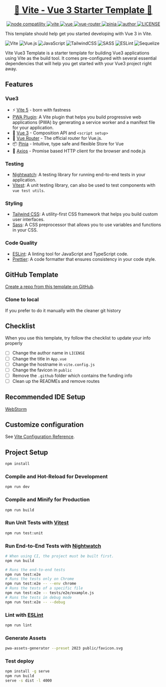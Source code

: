 <h1 align="center"><a href="https://github.com/ElanYoung/vite-vue-js-starter-template" target="_blank">🚀 Vite - Vue 3  Starter Template 🚀</a></h1>

<p align="center">
  <a href="https://nodejs.org/en/about/releases/">
    <img src="https://img.shields.io/node/v/vite.svg" alt="node compatility" />
  </a>
  <a href="https://cn.vitejs.dev" rel="nofollow">
    <img src="https://img.shields.io/badge/vite-5.0.5-3963bc.svg" alt="vite" style="max-width:100%;" />
  </a>
  <a href="https://github.com/vuejs/vue">
    <img src="https://img.shields.io/badge/vue-3.4.29-brightgreen.svg" alt="vue" />
  </a>
  <a href="https://github.com/vuejs/router">
    <img src="https://img.shields.io/badge/vue--router-4.3.3-brightgreen.svg" alt="vue-router" />
  </a>
  <a href="https://github.com/vuejs/pinia">
    <img src="https://img.shields.io/badge/pinia-2.1.7-brightgreen.svg" alt="pinia" />
  </a>
  <a href="https://doc.starimmortal.com">
    <img alt="author" src="https://img.shields.io/badge/author-Florent--V-blue.svg" />
  </a>
  <a href="https://github.com/ElanYoung/vite-vue-js-starter-template/blob/master/LICENSE">
    <img alt="LICENSE" src="https://img.shields.io/github/license/ElanYoung/vite-vue-js-starter-template.svg" />
  </a>
</p>
This template should help get you started developing with Vue 3 in Vite.


![Vite](https://img.shields.io/badge/vite-%23646CFF.svg?style=for-the-badge&logo=vite&logoColor=white)
![Vue.js](https://img.shields.io/badge/vuejs-%2335495e.svg?style=for-the-badge&logo=vuedotjs&logoColor=%234FC08D)
![JavaScript](https://img.shields.io/badge/javascript-%23323330.svg?style=for-the-badge&logo=javascript&logoColor=%23F7DF1E)
![TailwindCSS](https://img.shields.io/badge/tailwindcss-%2338B2AC.svg?style=for-the-badge&logo=tailwind-css&logoColor=white)
![SASS](https://img.shields.io/badge/SASS-hotpink.svg?style=for-the-badge&logo=SASS&logoColor=white)
![ESLint](https://img.shields.io/badge/ESLint-4B3263?style=for-the-badge&logo=eslint&logoColor=white)
![Sequelize](https://img.shields.io/badge/Sequelize-52B0E7?style=for-the-badge&logo=Sequelize&logoColor=white)


Vite Vue3 Template is a starter template for building Vue3 applications using Vite as the build tool.
It comes pre-configured with
several essential dependencies that will help you get started with your Vue3 project right away.

## Features

### Vue3
+ ⚡️ [Vite 5](https://github.com/vitejs/vite) - born with fastness
+ [PWA Plugin](https://www.npmjs.com/package/vite-plugin-pwa): A Vite plugin that helps you build progressive web applications (PWA) by generating a service worker and a manifest file for your application.
+ 🖖 [Vue 3](https://github.com/vuejs/core) - Composition API and `<script setup>`
+ 🚦 [Vue Router](https://github.com/vuejs/router) - The official router for Vue.js.
+ 📦 [Pinia](https://github.com/vuejs/pinia) - Intuitive, type safe and flexible Store for Vue
+ 🔗 [Axios](https://github.com/axios/axios) - Promise based HTTP client for the browser and node.js

### Testing

+ [Nightwatch](https://nightwatchjs.org/): A testing library for running end-to-end tests in your application.
+ [Vitest](https://vitest.dev/): A unit testing library, can also be used to test components with `vue test utils`.

### Styling

+ [Tailwind CSS](https://tailwindui.com/): A utility-first CSS framework that helps you build custom user interfaces.
+ [Sass](https://sass-lang.com/): A CSS preprocessor that allows you to use variables and functions in your CSS.

### Code Quality

+ [ESLint](https://eslint.org/): A linting tool for JavaScript and TypeScript code.
+ [Prettier](https://prettier.io/): A code formatter that ensures consistency in your code style.


## GitHub Template

[Create a repo from this template on GitHub](https://github.com/Florent-V/starter-vue/generate).

### Clone to local

If you prefer to do it manually with the cleaner git history

## Checklist

When you use this template, try follow the checklist to update your info properly

- [ ] Change the author name in `LICENSE`
- [ ] Change the title in `App.vue`
- [ ] Change the hostname in `vite.config.js`
- [ ] Change the favicon in `public`
- [ ] Remove the `.github` folder which contains the funding info
- [ ] Clean up the READMEs and remove routes

## Recommended IDE Setup

[WebStorm](https://www.jetbrains.com/webstorm/)

## Customize configuration

See [Vite Configuration Reference](https://vitejs.dev/config/).

## Project Setup

```sh
npm install
```

### Compile and Hot-Reload for Development

```sh
npm run dev
```

### Compile and Minify for Production

```sh
npm run build
```

### Run Unit Tests with [Vitest](https://vitest.dev/)

```sh
npm run test:unit
```

### Run End-to-End Tests with [Nightwatch](https://nightwatchjs.org/)

```sh
# When using CI, the project must be built first.
npm run build

# Runs the end-to-end tests
npm run test:e2e
# Runs the tests only on Chrome
npm run test:e2e -- --env chrome
# Runs the tests of a specific file
npm run test:e2e -- tests/e2e/example.js
# Runs the tests in debug mode
npm run test:e2e -- --debug
```
    
### Lint with [ESLint](https://eslint.org/)

```sh
npm run lint
```

### Generate Assets

```sh
pwa-assets-generator --preset 2023 public/favicon.svg
```


### Test deploy
    
```sh
npm install -g serve
npm run build
serve -s dist -l 4000
```
